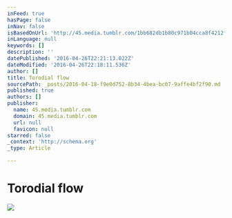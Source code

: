 ```yaml
---
inFeed: true
hasPage: false
inNav: false
isBasedOnUrl: 'http://45.media.tumblr.com/1bb682db1b80c971b04cca8f4212fb5f/tumblr_n1tbciUp7V1qzt4vjo1_500.gif'
inLanguage: null
keywords: []
description: ''
datePublished: '2016-04-26T22:21:13.022Z'
dateModified: '2016-04-26T22:18:11.536Z'
author: []
title: Torodial flow
sourcePath: _posts/2016-04-18-f9e0d752-8b34-4bea-bc07-9affe4bf2f90.md
published: true
authors: []
publisher:
  name: 45.media.tumblr.com
  domain: 45.media.tumblr.com
  url: null
  favicon: null
starred: false
_context: 'http://schema.org'
_type: Article

---
```

# Torodial flow
![](http://45.media.tumblr.com/1bb682db1b80c971b04cca8f4212fb5f/tumblr_n1tbciUp7V1qzt4vjo1_500.gif)